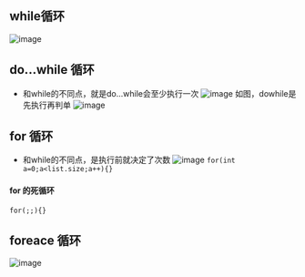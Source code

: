 ## while循环
![image](A9848EA76FA04D9586AEE5AE63CC49A5)

## do...while 循环
- 和while的不同点，就是do...while会至少执行一次
![image](DB389A40A9E44A25A07D71C1727FE60C)
如图，dowhile是先执行再判单
![image](35C9441E954E4049B04B8195FA04354D)

## for 循环
- 和while的不同点，是执行前就决定了次数
![image](B4C15CE7D2E343C98B11F7A62D638435)
`for(int a=0;a<list.size;a++){}`


#### for 的死循环
`for(;;){}`


## foreace 循环
![image](5CD306BFDF6C43BDAC5CCEF563FADD84)